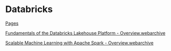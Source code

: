 # Databricks


[Pages](Databricks/pages.md)

[Fundamentals of the Databricks Lakehouse Platform - Overview.webarchive](Databricks/Fundamentals_of_the_Databricks_Lakehouse_Platform_-_Overview.webarchive)

[Scalable Machine Learning with Apache Spark - Overview.webarchive](Databricks/Scalable_Machine_Learning_with_Apache_Spark_-_Overview.webarchive)